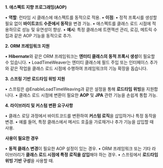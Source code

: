 **1. 애스펙트 지향 프로그래밍(AOP)**

• **역할**: 런타임 시 클래스에 애스펙트를 동적으로 적용.
• **이점**:
	• 정적 프록시를 생성할 필요 없이 **바이트코드 수준에서 동작**을 변경 가능.
	• 애스펙트를 클래스 로드 시점에 적용하므로 성능 및 유연성이 향상.
	• **예시**: 특정 클래스에 트랜잭션 관리, 로깅, 메트릭 수집과 같은 AOP 기능을 동적으로 추가.


**2. ORM 프레임워크 지원**

• **Hibernate**와 같은 ORM 프레임워크는 **엔터티 클래스의 동적 프록시 생성**이 필요할 수 있습니다.
• LoadTimeWeaver는 엔터티 클래스에 필드 주입 또는 인터페이스 추가와 같은 작업을 클래스 로드 시점에 수행하여 프레임워크의 기능 확장을 돕습니다.


**3. 스프링 기반 로드타임 위빙 지원**

• 스프링은 @EnableLoadTimeWeaving과 같은 설정을 통해 **로드타임 위빙**을 지원합니다.
• 클래스 로드 시점에 변환이 필요한 **AOP** 및 **JPA** 관련 기능을 손쉽게 통합 가능.


**4. 라이브러리 및 커스텀 변환 요구사항**

• 클래스 로딩 과정에서 바이트코드를 변환하여 **커스텀 로직**을 삽입하거나 특정 동작을 변경.
• 예를 들어, 특정 클래스에서 메서드 호출을 가로채거나 추가 기능을 삽입할 때 사용.


**사용이 필요한 경우**

• **동적 클래스 변경**이 필요한 AOP 설정이 있는 경우.
• ORM 프레임워크 또는 기타 라이브러리가 **클래스 로드 시점에 특정 로직을 삽입**해야 하는 경우.
• 스프링에서 **로드타임 위빙 기반 구성**을 사용할 때.